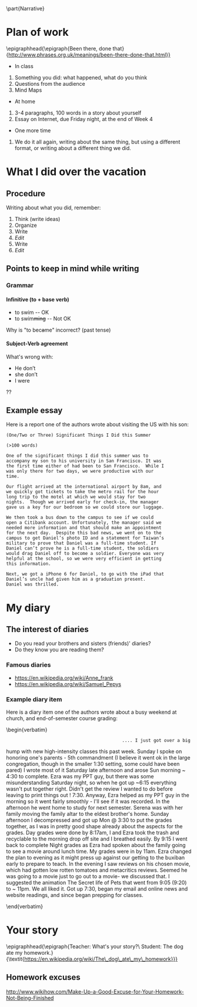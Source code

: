 \part{Narrative}

# Plan of work
	
\epigraphhead{\epigraph{Been there, done that}{http://www.phrases.org.uk/meanings/been-there-done-that.html}}

* In class

1. Something you did: what happened, what do you think
2. Questions from the audience
3. Mind Maps

* At home

1. 3-4 paragraphs, 100 words in a story about yourself
2. Essay on Internet, due Friday night, at the end of Week 4

* One more time

1. We do it all again, writing about the same thing, but using a different format, or writing about a different thing we did.

# What I did over the vacation

## Procedure

Writing about what you did, remember:

1. Think (write ideas)
1. Organize
1. Write
1. *Edit*
1. Write
1. *Edit*

## Points to keep in mind while writing

### Grammar

#### Infinitive (to + base verb)

* to swim -- OK
* to swim~~ming~~ -- Not OK

Why is "to bec~~a~~me" incorrect? (past tense)

#### Subject-Verb agreement

What's wrong with:

* He don’t
* she don’t
* I were 

??

## Example essay

Here is a report one of the authors wrote about visiting the US with his son:

	(One/Two or Three) Significant Things I Did this Summer

	(>100 words)

	One of the significant things I did this summer was to
	accompany my son to his university in San Francisco. It was
	the first time either of had been to San Francisco.  While I
	was only there for two days, we were productive with our
	time.

	Our flight arrived at the international airport by 8am, and
	we quickly got tickets to take the metro rail for the hour
	long trip to the motel at which we would stay for two
	nights.  Though we arrived early for check-in, the manager
	gave us a key for our bedroom so we could store our luggage.

	We then took a bus down to the campus to see if we could
	open a Citibank account. Unfortunately, the manager said we
	needed more information and that should make an appointment
	for the next day.  Despite this bad news, we went on to the
	campus to get Daniel’s photo ID and a statement for Taiwan’s
	military to prove that Daniel was a full-time student. If
	Daniel can’t prove he is a full-time student, the soldiers
	would drag Daniel off to become a soldier. Everyone was very
	helpful at the school, so we were very efficient in getting
	this information.  

	Next, we got a iPhone 6 for Daniel, to go with the iPad that
	Daniel’s uncle had given him as a graduation present.
	Daniel was thrilled.  



# My diary

## The interest of diaries

* Do you read your brothers and sisters (friends)' diaries?
* Do they know you are reading them?

### Famous diaries

* https://en.wikipedia.org/wiki/Anne_frank
* https://en.wikipedia.org/wiki/Samuel_Pepys

### Example diary item

Here is a diary item one of the authors wrote about a busy weekend at church, and end-of-semester course grading:

\begin{verbatim}

                                                .... I just got over a big
hump with new high-intensity classes this past week.  Sunday I spoke on
honoring one's parents - 5th commandment (I believe it went ok in the large
congregation, though in the smaller 1:30 setting, some could have been
pared) I wrote most of it Saturday late afternoon and arose Sun morning ~
4:30 to complete. Ezra was my PPT guy, but there was some misunderstanding
Saturday night, so when he got up ~6:15 everything wasn't put together
right. Didn't get the review I wanted to do before leaving to print things
out ! 7:30. Anyway, Ezra helped as my PPT guy in the morning so it went
fairly smoothly - I'll see if it was recorded. In the afternoon he went
home to study for next semester. Serena was with her family moving the
family altar to the eldest brother's home.  Sunday afternoon I decompressed
and got up Mon @ 3:30 to put the grades together, as I was in pretty good
shape already about the aspects for the grades. Day grades were done by
8:17am, I and Ezra took the trash and recyclable to the morning drop off
site and I breathed easily. By 9:15 I went back to complete Night grades as
Ezra had spoken about the family going to see a movie around lunch time.
My grades were in by 11am.  Ezra changed the plan to evening as it might
press up against our getting to the buxiban early to prepare to teach.  In
the evening I saw reviews on his chosen movie, which had gotten low rotten
tomatoes and metacritics reviews. Seemed he was going to a movie just to go
out to a movie- we discussed that.  I suggested the animation The Secret
life of Pets that went from 9:05 (9:20) to ~ 11pm. We all liked it.  Got up
7:30, began my email and online news and website readings, and since began
prepping for classes.

\end{verbatim}

# Your story

\epigraphhead{\epigraph{Teacher: What's your story?\\ Student: The dog ate my homework.}{\textit{https://en.wikipedia.org/wiki/The\_dog\_ate\_my\_homework}}}

## Homework excuses

http://www.wikihow.com/Make-Up-a-Good-Excuse-for-Your-Homework-Not-Being-Finished
